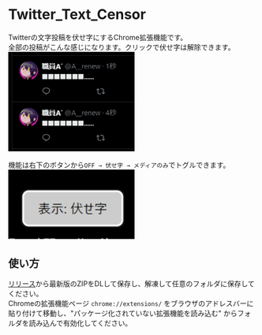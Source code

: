 # Twitter_Text_Censor
Twitterの文字投稿を伏せ字にするChrome拡張機能です。  
全部の投稿がこんな感じになります。クリックで伏せ字は解除できます。  
<img src="スクリーンショット 2025-05-21 020813.png" width="256">  
  
機能は右下のボタンから``` OFF → 伏せ字 → メディアのみ ```でトグルできます。  
<img src="スクリーンショット 2025-05-21 022616.png" width="256">  

## 使い方
[リリース](https://github.com/mizugane-kou/Twitter_Text_Censor/releases)から最新版のZIPをDLして保存し、解凍して任意のフォルダに保存してください。  
Chromeの拡張機能ページ `chrome://extensions/` をブラウザのアドレスバーに貼り付けて移動し、"パッケージ化されていない拡張機能を読み込む" からフォルダを読み込んで有効化してください。



